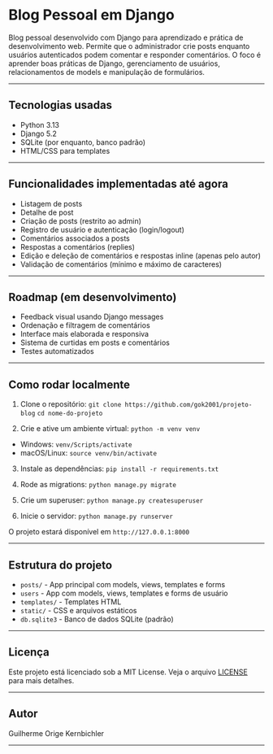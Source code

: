 # Blog Pessoal em Django

Blog pessoal desenvolvido com Django para aprendizado e prática de desenvolvimento web. 
Permite que o administrador crie posts enquanto usuários autenticados podem comentar e responder comentários. 
O foco é aprender boas práticas de Django, gerenciamento de usuários, relacionamentos de models e manipulação de formulários.

---

## Tecnologias usadas

* Python 3.13
* Django 5.2
* SQLite (por enquanto, banco padrão)
* HTML/CSS para templates

---

## Funcionalidades implementadas até agora

* Listagem de posts
* Detalhe de post
* Criação de posts (restrito ao admin)
* Registro de usuário e autenticação (login/logout)
* Comentários associados a posts
* Respostas a comentários (replies)
* Edição e deleção de comentários e respostas inline (apenas pelo autor)
* Validação de comentários (mínimo e máximo de caracteres)

---

## Roadmap (em desenvolvimento)

* Feedback visual usando Django messages
* Ordenação e filtragem de comentários
* Interface mais elaborada e responsiva
* Sistema de curtidas em posts e comentários
* Testes automatizados

---

## Como rodar localmente

1. Clone o repositório:
```git clone https://github.com/gok2001/projeto-blog```
```cd nome-do-projeto```

2. Crie e ative um ambiente virtual:
```python -m venv venv```
* Windows: ```venv/Scripts/activate```
* macOS/Linux: ```source venv/bin/activate```

3. Instale as dependências:
```pip install -r requirements.txt```

4. Rode as migrations:
```python manage.py migrate```

5. Crie um superuser:
```python manage.py createsuperuser```

6. Inicie o servidor:
```python manage.py runserver```

O projeto estará disponível em ```http://127.0.0.1:8000```

---

## Estrutura do projeto

* ```posts/``` - App principal com models, views, templates e forms
* ```users``` - App com models, views, templates e forms de usuário
* ```templates/``` - Templates HTML
* ```static/``` - CSS e arquivos estáticos
* ```db.sqlite3``` - Banco de dados SQLite (padrão)

---

## Licença

Este projeto está licenciado sob a MIT License.
Veja o arquivo [LICENSE](./LICENSE) para mais detalhes.

---

## Autor

Guilherme Orige Kernbichler

---